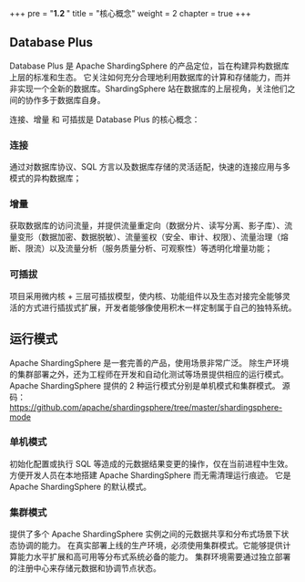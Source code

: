 +++
pre = "<b>1.2 </b>"
title = "核心概念"
weight = 2
chapter = true
+++

## Database Plus

Database Plus 是 Apache ShardingSphere 的产品定位，旨在构建异构数据库上层的标准和生态。 它关注如何充分合理地利用数据库的计算和存储能力，而并非实现一个全新的数据库。ShardingSphere 站在数据库的上层视角，关注他们之间的协作多于数据库自身。 

连接、增量 和 可插拔是 Database Plus 的核心概念：

### 连接

通过对数据库协议、SQL 方言以及数据库存储的灵活适配，快速的连接应用与多模式的异构数据库；

### 增量

获取数据库的访问流量，并提供流量重定向（数据分片、读写分离、影子库）、流量变形（数据加密、数据脱敏）、流量鉴权（安全、审计、权限）、流量治理（熔断、限流）以及流量分析（服务质量分析、可观察性）等透明化增量功能；

### 可插拔

项目采用微内核 + 三层可插拔模型，使内核、功能组件以及生态对接完全能够灵活的方式进行插拔式扩展，开发者能够像使用积木一样定制属于自己的独特系统。

## 运行模式

Apache ShardingSphere 是一套完善的产品，使用场景非常广泛。 除生产环境的集群部署之外，还为工程师在开发和自动化测试等场景提供相应的运行模式。 Apache ShardingSphere 提供的 2 种运行模式分别是单机模式和集群模式。
源码：https://github.com/apache/shardingsphere/tree/master/shardingsphere-mode

### 单机模式

初始化配置或执行 SQL 等造成的元数据结果变更的操作，仅在当前进程中生效。 方便开发人员在本地搭建 Apache ShardingSphere 而无需清理运行痕迹。 它是 Apache ShardingSphere 的默认模式。

### 集群模式

提供了多个 Apache ShardingSphere 实例之间的元数据共享和分布式场景下状态协调的能力。 在真实部署上线的生产环境，必须使用集群模式。它能够提供计算能力水平扩展和高可用等分布式系统必备的能力。 集群环境需要通过独立部署的注册中心来存储元数据和协调节点状态。
